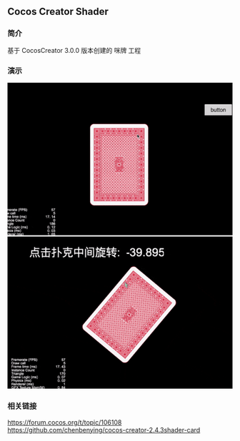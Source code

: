 ## Cocos Creator Shader

### 简介
基于 CocosCreator 3.0.0 版本创建的 咪牌 工程

### 演示
![image](../../gif/202202/2022022421.gif)
![image](../../gif/202202/2022022422.gif)

### 相关链接
https://forum.cocos.org/t/topic/106108    
https://github.com/chenbenying/cocos-creator-2.4.3shader-card